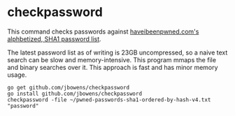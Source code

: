 # checkpassword

This command checks passwords against [haveibeenpwned.com's alphbetized, SHA1 password list](~/pwned-passwords-sha1-ordered-by-hash-v4.txt).

The latest password list as of writing is 23GB uncompressed, so a naive text search can be slow and memory-intensive.
This program mmaps the file and binary searches over it.
This approach is fast and has minor memory usage.

```
go get github.com/jbowens/checkpassword
go install github.com/jbowens/checkpassword
checkpassword -file ~/pwned-passwords-sha1-ordered-by-hash-v4.txt "password"
```
